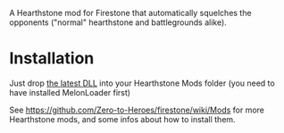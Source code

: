 A Hearthstone mod for Firestone that automatically squelches the opponents ("normal" hearthstone and battlegrounds alike).

# Installation

Just drop [the latest DLL](https://github.com/sebastientromp/hs-melon-auto-squelch/releases/latest/download/AutoSquelch.dll) into your Hearthstone Mods folder (you need to have installed MelonLoader first)

See https://github.com/Zero-to-Heroes/firestone/wiki/Mods for more Hearthstone mods, and some infos about how to install them.
